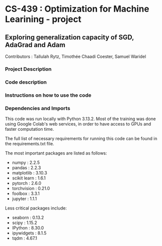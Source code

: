 # CS-439 : Optimization for Machine Learining - project
## Exploring generalization capacity of SGD, AdaGrad and Adam

Contributors : Tallulah Rytz, Timothée Chaadi Coester, Samuel Waridel


### Project Description

### Code description

### Instructions on how to use the code

### Dependencies and Imports

This code was run locally with Python 3.13.2. Most of the training was done using Google Colab's web services, in order to have access to GPUs and faster computation time.

The full list of necessary requirements for running this code can be found in the requirements.txt file.

The most important packages are listed as follows: 

- numpy : 2.2.5
- pandas : 2.2.3
- matplotlib : 3.10.3
- scikit learn : 1.6.1
- pytorch : 2.6.0
- torchvision : 0.21.0
- foolbox : 3.3.1
- jupyter : 1.1.1

Less critical packages include: 
- seaborn : 0.13.2
- scipy : 1.15.2
- IPython : 8.30.0
- ipywidgets : 8.1.5
- tqdm : 4.67.1